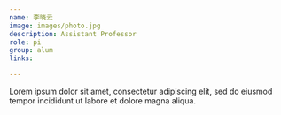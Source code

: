 ```yaml
---
name: 李晓云
image: images/photo.jpg
description: Assistant Professor
role: pi
group: alum
links:

---
```


Lorem ipsum dolor sit amet, consectetur adipiscing elit, sed do eiusmod tempor incididunt ut labore et dolore magna aliqua.
